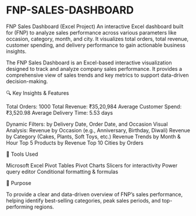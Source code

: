 # FNP-SALES-DASHBOARD
FNP Sales Dashboard (Excel Project) An interactive Excel dashboard built for (FNP) to analyze sales performance across various parameters like occasion, category, month, and city. It visualizes total orders, total revenue, customer spending, and delivery performance to gain actionable business insights.

The FNP Sales Dashboard is an Excel-based interactive visualization designed to track and analyze company sales performance.
It provides a comprehensive view of sales trends and key metrics to support data-driven decision-making.

🔍 Key Insights & Features

Total Orders: 1000
Total Revenue: ₹35,20,984
Average Customer Spend: ₹3,520.98
Average Delivery Time: 5.53 days

Dynamic Filters: by Delivery Date, Order Date, and Occasion
Visual Analysis:
Revenue by Occasion (e.g., Anniversary, Birthday, Diwali)
Revenue by Category (Cakes, Plants, Soft Toys, etc.)
Revenue Trends by Month & Hour
Top 5 Products by Revenue
Top 10 Cities by Orders

🧰 Tools Used

Microsoft Excel
Pivot Tables
Pivot Charts
Slicers for interactivity
Power query editor
Conditional formatting & formulas

🎯 Purpose

To provide a clear and data-driven overview of FNP’s sales performance, helping identify best-selling categories, peak sales periods, and top-performing regions.
